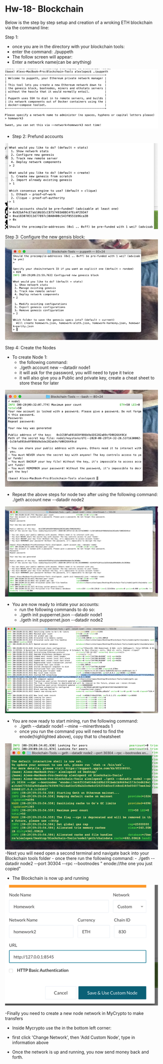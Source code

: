 # Hw-18- Blockchain


Below is the step by step setup and creation of a wroking ETH blockchain via the command line: 

Step 1: 
- once you are in the directory with your blockchain tools:
- enter the command: ./puppeth
- The follow screen will appear:
- Enter a network name(can be anything)

![screenshot1](image8.png)

- Step 2: Prefund accounts 

![screenshot1](image2.png)

Step 3: Configure the new gensis block: 
![screenshot2](image1.png)

Step 4: Create the Nodes 

- To create Node 1: 
    - the following command:
    - ./geth account new --datadir node1
    - it will ask for the password, you willl need to type it twice 
    - it will also give you a Public and private key, create a cheat sheet to store these for later


![screenshot4](image3.png)
- Repeat the above steps for node two after using the following command: ./geth account new --datadir node2 

![screenshot1](image4.png)

- You are now ready to intiate your accounts: 
    - run the following commands to do so: 
    - ./geth init puppernet.json --datadir node1
    - ./geth init puppernet.json --datadir node2

![screenshot1](image5.png)

- You are now ready to start mining, run the following command: 
    - ./geth --datadir node1 --mine --minerthreads 1
    - once you run the command you will need to find the enode(highlighted above), copy that to cheatsheet 

![screenshot1](image6.png)
-Next you will need  open a second terminal and navigate back into your Blockchain tools folder 
    - once there run the following command: 
        - ./geth --datadir node2 --port 30304 --rpc --bootnodes " enode://the one you just copied"

- The Blockchain is now up and running  

![screenshot1](image7.png)

-Finally you need to create a new node network in MyCrypto to make transfers 

- Inside Mycrypto use the in the bottom left corner:
- first click 'Change Network', then 'Add Custom Node', type in information above 

- Once the network is up and running, you now send money back and forth. 











